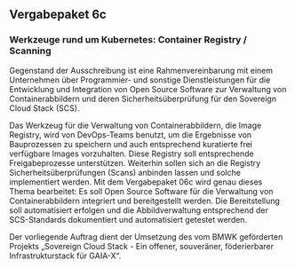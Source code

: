 ## Vergabepaket 6c

### Werkzeuge rund um Kubernetes: Container Registry / Scanning

Gegenstand der Ausschreibung ist eine Rahmenvereinbarung mit einem Unternehmen über Programmier- und sonstige Dienstleistungen für die Entwicklung und Integration von Open Source Software zur Verwaltung von Container­abbildern und deren Sicherheitsüberprüfung für den Sovereign Cloud Stack (SCS).

Das Werkzeug für die Verwaltung von Containerabbildern, die Image Registry, wird von DevOps-Teams benutzt, um die Ergebnisse von Bauprozessen zu speichern und auch entsprechend kuratierte frei verfügbare Images vorzuhalten. Diese Registry soll entsprechende Freigabeprozesse unterstützen. Weiterhin sollen sich an die Registry Sicherheitsüberprüfungen (Scans) anbinden lassen und solche implementiert werden. Mit dem Vergabepaket 06c wird genau dieses Thema bearbeitet: Es soll Open Source Software für die Verwaltung von Containerabbildern integriert und bereitgestellt werden. Die Bereitstellung soll automatisiert erfolgen und die Abbildverwaltung entsprechend der SCS-Standards dokumentiert und automatisiert getestet werden.

Der vorliegende Auftrag dient der Umsetzung des vom BMWK geförderten Projekts „Sovereign Cloud Stack - Ein offener, souveräner, föderierbarer Infrastruktur­stack für GAIA-X“.